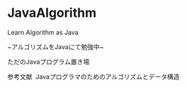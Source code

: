 # JavaAlgorithm
Learn Algorithm as Java

~アルゴリズムをJavaにて勉強中~

ただのJavaプログラム置き場

参考文献
  Javaプログラマのためのアルゴリズムとデータ構造
  
